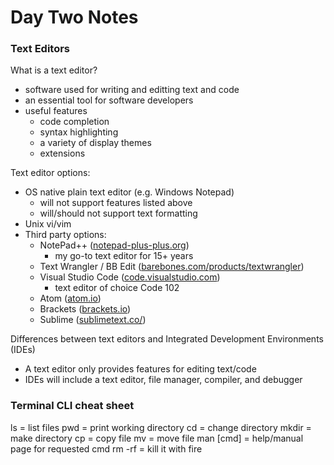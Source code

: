 # Day Two Notes

### Text Editors
What is a text editor?
- software used for writing and editting text and code
- an essential tool for software developers
- useful features
  - code completion
  - syntax highlighting
  - a variety of display themes
  - extensions

Text editor options:
- OS native plain text editor (e.g. Windows Notepad)
  - will not support features listed above
  - will/should not support text formatting
- Unix vi/vim
- Third party options:
  - NotePad++ ([notepad-plus-plus.org](https://notepad-plus-plus.org/))
    - my go-to text editor for 15+ years
  - Text Wrangler / BB Edit ([barebones.com/products/textwrangler](https://www.barebones.com/products/textwrangler/))
  - Visual Studio Code ([code.visualstudio.com](https://code.visualstudio.com/))
    - text editor of choice Code 102
  - Atom ([atom.io](https://atom.io/))
  - Brackets ([brackets.io](https://brackets.io/))
  - Sublime ([sublimetext.co/](https://www.sublimetext.com/))
 
 Differences between text editors and Integrated Development Environments (IDEs)
 - A text editor only provides features for editing text/code
 - IDEs will include a text editor, file manager, compiler, and debugger


### Terminal CLI cheat sheet
ls = list files
pwd = print working directory
cd = change directory
mkdir = make directory
cp = copy file
mv = move file
man [cmd] = help/manual page for requested cmd
rm -rf = kill it with fire
